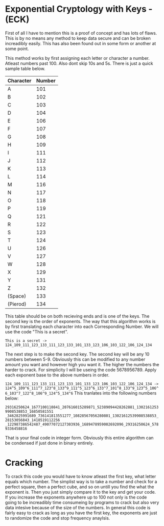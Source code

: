 # Exponential Cryptology with Keys - (ECK)
First of all I have to mention this is a proof of concept and has lots of flaws. This is by no means any method to keep data secure and can be broken increadibly easily. This has also been found out in some form or another at some point.

This method works by first assigning each letter or character a number. Atleast numbers past 100. Also dont skip 10s and 5s. There is just a quick sample table below. 

|Character | Number |
|:---------|:---------|
|A|101|
|B|102|
|C|103|
|D|104|
|E|106|
|F|107|
|G|108|
|H|109|
|I|111|
|J|112|
|K|113|
|L|114|
|M|116|
|N|117|
|O|118|
|P|119|
|Q|121|
|R|122|
|S|123|
|T|124|
|U|126|
|V|127|
|W|128|
|X|129|
|Y|131|
|Z|132|
|(Space)|133|
|(Pierod)|134|


This table should be on both recieving ends and is one of the keys. The second key is the order of exponents. The way that this algorithm works is by first translating each character into each Corresponding Number. We will use the code "This is a secret".

```This is a secret -> 124_109_111_123_133_111_123_133_101_133_123_106_103_122_106_124_134```

The next step is to make the second key. The second key will be any 10 numbers between 5-9. Obviously this can be modified to any number amount you want and however high you want it. The higher the numbers the harder to crack. For simplicity I will be useing the code 5678956789. Apply each exponent base to the above numbers in order.

```124_109_111_123_133_111_123_133_101_133_123_106_103_122_106_124_134 -> 124^5_109^6_111^7_123^8_133^9_111^5_123^6_133^7_101^8_133^9_123^5_106^6_103^7_122^8_106^9_124^5_134^6```
This tranlates into the following numbers below:

```29316250624_1677100110841_207616015289871_52389094428262881_13021612539908538853_16850581551```
```_3462825991689_736141813551277_10828567056280801_13021612539908538853_28153056843_1418519112256```
```_122987386542487_49077072127303936_1689478959002692096_29316250624_5789336458816```

That is your final code in integer form. Obviously this entire algorithm can be condensed if just done in binary entirely.

# Cracking
To crack this code you would have to know atleast the first key, what letter equals which number. The simplist way is to take a number and check for a perfect square, then a perfect cube, and so on untill you find the what the exponent is. Then you just simply compare it to the key and get your code. If you increase the exponents anywhere up to 100 not only is the code going to be increadibly time consumeing by programs to crack but also very data intesive because of the size of the numbers. In general this code is fairly easy to crack as long as you have the first key, the exponents are just to randomize the code and stop frequency anaylsis.
